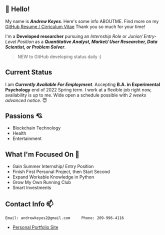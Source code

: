 ## :wave: Hello!
My name is ***Andrew Keyes***. Here's some info ABOUTME. Find more on my [GitHub Resume / Cirriculum Vitae](https://github.com/akeyess/Cirriculum_Vitae) Thank you so much for your time! 

I'm a **Developed researcher** pursuing an *Internship Role* or *Junior/ Entry-Level Position* as a ***Quantitative Analyst, Market/ User Researcher, Data Scientist, or Problem Solver***. 

> NEW to GitHub developing status daily :)

## Current Status 
I am ***Currently Available For Employment***. Accepting **B.A. in Experimental Psychology** end of 2022 Spring term. I work at a flexible job right now, availability is up to me. Wide open a schedule possible with *2 weeks advanced notice*. :innocent:

## Passions :cupid:
   - Blockchain Technology
   - Health
   - Entertainment

## What I'm Focused On :mag_right:

- Gain Summer Internship/ Entry Position
- Finish First Personal Project, then Start Second
- Expand Workable Knowledge in Python
- Grow My Own Running Club
- Smart Investments

## Contact Info :mailbox:

```
Email: andrewkeyes2@gmail.com     Phone: 209-996-4116
```
- [Personal Portfolio Site](https://andrewkeyes2.wixsite.com/andrewkeyes)
